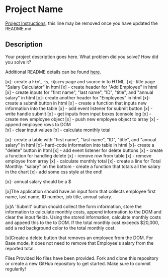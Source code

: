 # Project Name

[Project Instructions](./INSTRUCTIONS.md), this line may be removed once you have updated the README.md

## Description

Your project description goes here. What problem did you solve? How did you solve it?

Additional README details can be found [here](https://github.com/PrimeAcademy/github-finalization-assignment).

[x]- create a `html`, `js`, `jQuery` page and source in to HTML.
[x]- title page "Salary Calculator" in html
  [x]  - create header for "Add Employee" in html
      [x]  - create inputs for "first name", "last name", "ID", "title", and "annual salary" in html
    [x]- create another header for "Employees" in html
        [x]- create a submit button in html
           [x] - create a function that inputs new information into the table
           [x] - add event listener for submit button
            [x] - write handle submit
            [x] - get inputs from input boxes (console log
            [x] - create new employee object
            [x] - push new employee object to array
            [x] - append employee rows to DOM   
            [x] - clear input values
            [x] - calculate monthly total

[x]- create a table with "first name", "last name", "ID", "title", and "annual salary" in html
    [x]- hard-code information into table in html
    [x]- create a "delete" button in html
        [x] - add event listener for delete buttons
            [x] - create a function for handling delete
            [x] - remove row from table
            [x] - remove employee from array
            [x] - calculate monthly total
[x]- create a line for Total Monthly: "salary" on the bottom
    - create a function that totals all the salary in the chart
[x]- add some css style at the end!

[x]- annual salary should be a $

[x]The application should have an input form that collects employee first name, last name, ID number, job title, annual salary.

[x]A 'Submit' button should collect the form information, store the information to calculate monthly costs, append information to the DOM and clear the input fields. Using the stored information, calculate monthly costs and append this to the to DOM. If the total monthly cost exceeds $20,000, add a red background color to the total monthly cost.

[x]Create a delete button that removes an employee from the DOM. For Base mode, it does not need to remove that Employee's salary from the reported total.

Files Provided
No files have been provided. Fork and clone this repository or create a new GitHub repository to get started. Make sure to commit regularily!